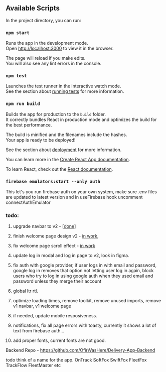 ## Available Scripts

In the project directory, you can run:

### `npm start`

Runs the app in the development mode.\
Open [http://localhost:3000](http://localhost:3000) to view it in the browser.

The page will reload if you make edits.\
You will also see any lint errors in the console.

### `npm test`

Launches the test runner in the interactive watch mode.\
See the section about [running tests](https://facebook.github.io/create-react-app/docs/running-tests) for more information.

### `npm run build`

Builds the app for production to the `build` folder.\
It correctly bundles React in production mode and optimizes the build for the best performance.

The build is minified and the filenames include the hashes.\
Your app is ready to be deployed!

See the section about [deployment](https://facebook.github.io/create-react-app/docs/deployment) for more information.

You can learn more in the [Create React App documentation](https://facebook.github.io/create-react-app/docs/getting-started).

To learn React, check out the [React documentation](https://reactjs.org/).

### `firebase emulators:start --only auth` 

This let's you run firebase auth on your own system, make sure .env files are updated to latest version and in useFirebase hook uncomment connectAuthEmulator

### todo:

1. upgrade navbar to v2 - [[done](https://github.com/OfirWasHere/Track-Delivery-App-Manger-Portal/pull/4)]

2. finish welcome page design v2 - [in work](https://github.com/OfirWasHere/Track-Delivery-App-Manger-Portal/pull/6),

3. fix welcome page scroll effect - [in work](https://github.com/OfirWasHere/Track-Delivery-App-Manger-Portal/pull/5)

4. update log in modal and log in page to v2, look in figma.

5. fix auth with google provider, if user logs in with email and password, google log in removes that option not letting user log in again, block users who try to log in using google auth when they used email and password unless they merge their account 

6. global ltr rtl.

7. optimize loading times, remove toolkit, remove unused imports, remove v1 navbar, v1 welcome page

8. if needed, update mobile resposiveness.

9. notifications, fix all page errors with toasty, currently it shows a lot of text from firebase auth...

10. add proper fonts, current fonts are not good.


Backend Repo - https://github.com/OfirWasHere/Delivery-App-Backend

todo think of a name for the app. 
OnTrack
SoftFox
SwiftFox
FleetFox
TrackFlow 
FleetMaster etc